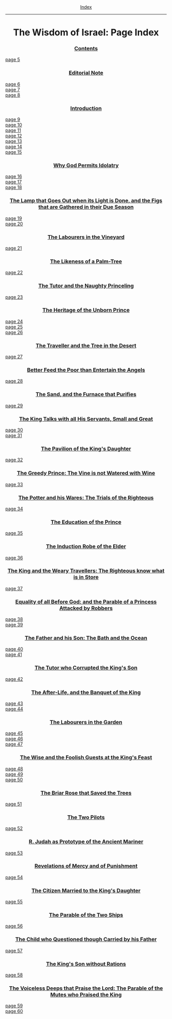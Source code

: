 <body>
 <center><a href="index.htm">Index</a></center><hr>
 <h1 align="CENTER">The Wisdom of Israel: Page Index</h1>
 <h3 align="CENTER"><a href="wois01.htm">Contents</a></h3>
 <a href="wois01.htm#page_5">page 5</a><br>
 <h3 align="CENTER"><a href="wois02.htm">Editorial Note</a></h3>
 <a href="wois02.htm#page_6">page 6</a><br>
 <a href="wois02.htm#page_7">page 7</a><br>
 <a href="wois02.htm#page_8">page 8</a><br>
 <h3 align="CENTER"><a href="wois03.htm">Introduction</a></h3>
 <a href="wois03.htm#page_9">page 9</a><br>
 <a href="wois03.htm#page_10">page 10</a><br>
 <a href="wois03.htm#page_11">page 11</a><br>
 <a href="wois03.htm#page_12">page 12</a><br>
 <a href="wois03.htm#page_13">page 13</a><br>
 <a href="wois03.htm#page_14">page 14</a><br>
 <a href="wois03.htm#page_15">page 15</a><br>
 <h3 align="CENTER"><a href="wois04.htm">Why God Permits Idolatry</a></h3>
 <a href="wois04.htm#page_16">page 16</a><br>
 <a href="wois04.htm#page_17">page 17</a><br>
 <a href="wois04.htm#page_18">page 18</a><br>
 <h3 align="CENTER"><a href="wois05.htm">The Lamp that Goes Out when its Light is Done, and the Figs that are Gathered in their Due Season</a></h3>
 <a href="wois05.htm#page_19">page 19</a><br>
 <a href="wois05.htm#page_20">page 20</a><br>
 <h3 align="CENTER"><a href="wois06.htm">The Labourers in the Vineyard</a></h3>
 <a href="wois06.htm#page_21">page 21</a><br>
 <h3 align="CENTER"><a href="wois07.htm">The Likeness of a Palm-Tree</a></h3>
 <a href="wois07.htm#page_22">page 22</a><br>
 <h3 align="CENTER"><a href="wois08.htm">The Tutor and the Naughty Princeling</a></h3>
 <a href="wois08.htm#page_23">page 23</a><br>
 <h3 align="CENTER"><a href="wois10.htm">The Heritage of the Unborn Prince</a></h3>
 <a href="wois10.htm#page_24">page 24</a><br>
 <a href="wois10.htm#page_25">page 25</a><br>
 <a href="wois10.htm#page_26">page 26</a><br>
 <h3 align="CENTER"><a href="wois11.htm">The Traveller and the Tree in the Desert</a></h3>
 <a href="wois11.htm#page_27">page 27</a><br>
 <h3 align="CENTER"><a href="wois12.htm">Better Feed the Poor than Entertain the Angels</a></h3>
 <a href="wois12.htm#page_28">page 28</a><br>
 <h3 align="CENTER"><a href="wois13.htm">The Sand, and the Furnace that Purifies</a></h3>
 <a href="wois13.htm#page_29">page 29</a><br>
 <h3 align="CENTER"><a href="wois15.htm">The King Talks with all His Servants, Small and Great</a></h3>
 <a href="wois15.htm#page_30">page 30</a><br>
 <a href="wois15.htm#page_31">page 31</a><br>
 <h3 align="CENTER"><a href="wois16.htm">The Pavilion of the King's Daughter</a></h3>
 <a href="wois16.htm#page_32">page 32</a><br>
 <h3 align="CENTER"><a href="wois17.htm">The Greedy Prince: The Vine is not Watered with Wine</a></h3>
 <a href="wois17.htm#page_33">page 33</a><br>
 <h3 align="CENTER"><a href="wois18.htm">The Potter and his Wares: The Trials of the Righteous</a></h3>
 <a href="wois18.htm#page_34">page 34</a><br>
 <h3 align="CENTER"><a href="wois19.htm">The Education of the Prince</a></h3>
 <a href="wois19.htm#page_35">page 35</a><br>
 <h3 align="CENTER"><a href="wois20.htm">The Induction Robe of the Elder</a></h3>
 <a href="wois20.htm#page_36">page 36</a><br>
 <h3 align="CENTER"><a href="wois21.htm">The King and the Weary Travellers: The Righteous know what is in Store</a></h3>
 <a href="wois21.htm#page_37">page 37</a><br>
 <h3 align="CENTER"><a href="wois22.htm">Equality of all Before God: and the Parable of a Princess Attacked by Robbers</a></h3>
 <a href="wois22.htm#page_38">page 38</a><br>
 <a href="wois22.htm#page_39">page 39</a><br>
 <h3 align="CENTER"><a href="wois23.htm">The Father and his Son: The Bath and the Ocean</a></h3>
 <a href="wois23.htm#page_40">page 40</a><br>
 <a href="wois23.htm#page_41">page 41</a><br>
 <h3 align="CENTER"><a href="wois24.htm">The Tutor who Corrupted the King's Son</a></h3>
 <a href="wois24.htm#page_42">page 42</a><br>
 <h3 align="CENTER"><a href="wois25.htm">The After-Life, and the Banquet of the King</a></h3>
 <a href="wois25.htm#page_43">page 43</a><br>
 <a href="wois25.htm#page_44">page 44</a><br>
 <h3 align="CENTER"><a href="wois27.htm">The Labourers in the Garden</a></h3>
 <a href="wois27.htm#page_45">page 45</a><br>
 <a href="wois27.htm#page_46">page 46</a><br>
 <a href="wois27.htm#page_47">page 47</a><br>
 <h3 align="CENTER"><a href="wois29.htm">The Wise and the Foolish Guests at the King's Feast</a></h3>
 <a href="wois29.htm#page_48">page 48</a><br>
 <a href="wois29.htm#page_49">page 49</a><br>
 <a href="wois29.htm#page_50">page 50</a><br>
 <h3 align="CENTER"><a href="wois30.htm">The Briar Rose that Saved the Trees</a></h3>
 <a href="wois30.htm#page_51">page 51</a><br>
 <h3 align="CENTER"><a href="wois31.htm">The Two Pilots</a></h3>
 <a href="wois31.htm#page_52">page 52</a><br>
 <h3 align="CENTER"><a href="wois32.htm">R. Judah as Prototype of the Ancient Mariner</a></h3>
 <a href="wois32.htm#page_53">page 53</a><br>
 <h3 align="CENTER"><a href="wois34.htm">Revelations of Mercy and of Punishment</a></h3>
 <a href="wois34.htm#page_54">page 54</a><br>
 <h3 align="CENTER"><a href="wois35.htm">The Citizen Married to the King's Daughter</a></h3>
 <a href="wois35.htm#page_55">page 55</a><br>
 <h3 align="CENTER"><a href="wois37.htm">The Parable of the Two Ships</a></h3>
 <a href="wois37.htm#page_56">page 56</a><br>
 <h3 align="CENTER"><a href="wois38.htm">The Child who Questioned though Carried by his Father</a></h3>
 <a href="wois38.htm#page_57">page 57</a><br>
 <h3 align="CENTER"><a href="wois39.htm">The King's Son without Rations</a></h3>
 <a href="wois39.htm#page_58">page 58</a><br>
 <h3 align="CENTER"><a href="wois42.htm">The Voiceless Deeps that Praise the Lord: The Parable of the Mutes who Praised the King</a></h3>
 <a href="wois42.htm#page_59">page 59</a><br>
 <a href="wois42.htm#page_60">page 60</a><br>
 </body>